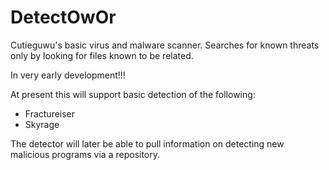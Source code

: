 # DetectOwOr
 Cutieguwu's basic virus and malware scanner. Searches for known threats only by looking for files known to be related.

In very early development!!!

At present this will support basic detection of the following:

- Fractureiser
- Skyrage

The detector will later be able to pull information on detecting new malicious programs via a repository.